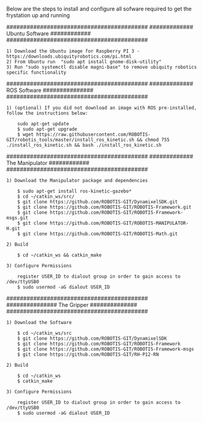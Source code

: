 Below are the steps to install and configure all sofware required to get the frystation up and running


##########################################
############# Ubuntu Software ############
##########################################

    1) Download the Ubuntu image for Raspberry PI 3 -https://downloads.ubiquityrobotics.com/pi.html
    2) From Ubuntu run  "sudo apt install gnome-disk-utility"
    3) Run "sudo systemctl disable magni-base" to remove ubiquity robotics specific functionality

##########################################
############# ROS Software ###############
##########################################


    1) (optional) If you did not download an image with ROS pre-installed, follow the instructions below:
    
        sudo apt-get update
        $ sudo apt-get upgrade
        $ wget https://raw.githubusercontent.com/ROBOTIS-GIT/robotis_tools/master/install_ros_kinetic.sh && chmod 755 ./install_ros_kinetic.sh && bash ./install_ros_kinetic.sh


##########################################
############# The Manipulator ############
##########################################

    1) Download the Manipulator package and dependencies

        $ sudo apt-get install ros-kinetic-gazebo*
        $ cd ~/catkin_ws/src/
        $ git clone https://github.com/ROBOTIS-GIT/DynamixelSDK.git
        $ git clone https://github.com/ROBOTIS-GIT/ROBOTIS-Framework.git
        $ git clone https://github.com/ROBOTIS-GIT/ROBOTIS-Framework-msgs.git
        $ git clone https://github.com/ROBOTIS-GIT/ROBOTIS-MANIPULATOR-H.git
        $ git clone https://github.com/ROBOTIS-GIT/ROBOTIS-Math.git

    2) Build

        $ cd ~/catkin_ws && catkin_make

    3) Configure Permissions

        register USER_ID to dialout group in order to gain access to /dev/ttyUSB0
        $ sudo usermod -aG dialout USER_ID


##########################################
############### The Gripper ##############
##########################################

    1) Download the Software

        $ cd ~/catkin_ws/src
        $ git clone https://github.com/ROBOTIS-GIT/DynamixelSDK
        $ git clone https://github.com/ROBOTIS-GIT/ROBOTIS-Framework
        $ git clone https://github.com/ROBOTIS-GIT/ROBOTIS-Framework-msgs
        $ git clone https://github.com/ROBOTIS-GIT/RH-P12-RN

    2) Build

        $ cd ~/catkin_ws
        $ catkin_make

    3) Configure Permissions

        register USER_ID to dialout group in order to gain access to /dev/ttyUSB0
        $ sudo usermod -aG dialout USER_ID